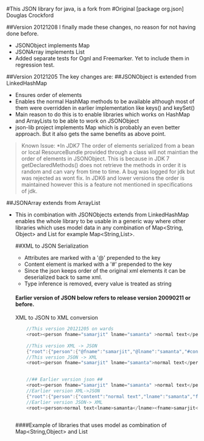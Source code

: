 #This JSON library for java, is a fork from 
#Original [package org.json] Douglas Crockford

##Version 20121208
I finally made these changes, no reason for not having done before.
* JSONObject implements Map
* JSONArray implements List
* Added separate tests for Ognl and Freemarker. Yet to include them in regression test. 

##Version 20121205
The key changes are:
##JSONObject is extended from LinkedHashMap

* Ensures order of elements
* Enables the normal HashMap methods to be available although most of them were overridden in earlier implementation like keys() and keySet()
* Main reason to do this is to enable libraries which works on HashMap and ArrayLists to be able to work on JSONObject
* json-lib project implements Map which is probably an even better approach. But it also gets the same benefits as above point.

> Known Issue:
> *In JDK7 The order of elements serialized from a bean or local ResourceBundle provided through a class will not maintian the order of elements in JSONObject.
> This is because in JDK 7 getDeclaredMethods() does not retrieve the methods in order it is random and can vary from time to time. A bug was logged for jdk but was rejected as wont fix. 
> In JDK6 and lower versions the order is maintained however this is a feature not mentioned in specifications of jdk.  

##JSONArray extends from ArrayList
* This in combination with JSONObjects extends from LinkedHashMap enables the whole library to be usable in a generic way where other libraries which uses model data in any combination of Map<String, Object> and List<Object> for example Map<String,List<Object>>.


##XML to JSON Serialization
* Attributes are marked with a '@' prepended to the key
* Content element is marked with a '#' prepended to the key
* Since the json keeps order of the original xml elements it can be deserialized back to same xml.
* Type inference is removed, every value is treated as string
 
#### Earlier version of JSON below refers to release version 20090211 or before.

XML to JSON to XML conversion
```java
	//This version 20121205 on wards 
	<root><person fname="samarjit" lname="samanta" >normal text</person><version>1.0</version></root>
	
	//This version XML -> JSON 
	{"root":{"person":{"@fname":"samarjit","@lname":"samanta","#content":"normal text"},"version":"1.0"}}
	//This version JSON -> XML	
	<root><person fname="samarjit" lname="samanta">normal text</person><version>1.0</version></root>

			
	//## Earlier version json ##
	<root><person fname="samarjit" lname="samanta" >normal text</person><version>1.0</version></root>
	//Earlier version XML->JSON
	{"root":{"person":{"content":"normal text","lname":"samanta","fname":"samarjit"},"version":1}}
  	//Earlier version JSON-> XML
  	<root><person>normal text<lname>samanta</lname><fname>samarjit</fname></person><version>1.0</version></root>
  	
```			
			
####Example of libraries that uses model as combination of Map<String,Object> and List<Object> and arbitrary java beans.

### Freemarker
```java
		String templateExpression = "Hi ${ddd} hello ${ar[0]} your home is ${USER_HOME}";

        Template t = new Template("name", new StringReader(templateExpression), new Configuration());
        StringWriter out = new StringWriter();

        JSONObject jobj1 = new JSONObject();
        jobj1.put("ddd","jsss");
        JSONArray ar =  new JSONArray("['jhaldia','jdob']");
        jobj1.put("ar", ar);
        jobj1.put("USER_HOME", System.getProperty("user.home").replace("\\","/"));

        t.process(jobj1, out );

        String ret = out.toString(); 

        System.out.println(ret);
        assertEquals("Hi jsss hello jhaldia your home is "+System.getProperty("user.home").replace("\\","/"),ret);
```		
	
```java	
	Result
		//This version produces
		Hi jsss hello jhaldia your home is C:/Users/Samarjit
		
		//Earlier version json: 	
		Hi jsss hello [ your home is C:/Users/Samarjit
```
		
### Ognl	
```java	
   		Map rootObject = new HashMap();
		Map context = new HashMap();
		JSONObject jobj1 = new JSONObject();
        jobj1.put("ddd","jsss");
        JSONArray ar =  new JSONArray("['jhaldia','jdob']");
        jobj1.put("ar", ar);
        context.put("someBean", jobj1);
        System.out.println(Ognl.getValue("ar[0]", rootObject , jobj1 ));    
        assertEquals("jhaldia",Ognl.getValue("ar[0]", rootObject , jobj1 ));
        Object obj2 =  Ognl.getValue("someBean.ddd",context);
        System.out.println(obj2);
        assertEquals("jsss", obj2);
```		


```java 
	Result
		//This version produces
		jhaldia
		dddd
		
		//Earlier version json		
  		ognl.NoSuchPropertyException: org.json.JSONObject.ar
```


>  Please refer to the original README for other functions. 
  						 		